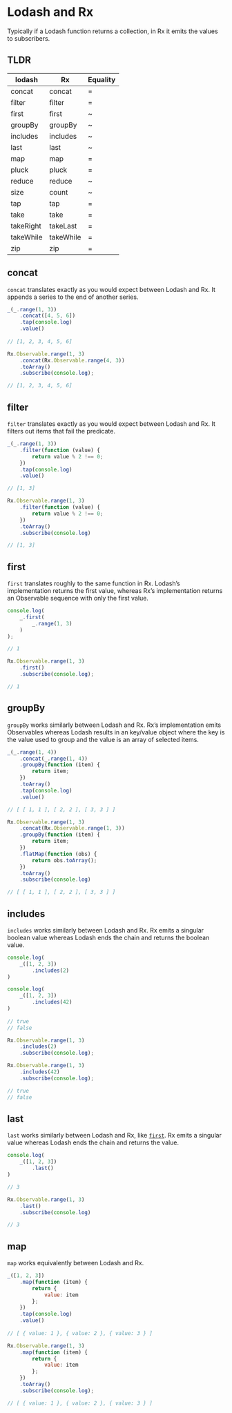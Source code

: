 # Lodash and Rx

Typically if a Lodash function returns a collection, in Rx it emits the values to subscribers.

## TLDR

lodash      | Rx       | Equality
------------|----------|---------
concat      | concat   | =
filter      | filter   | =
first       | first    | ~
groupBy     | groupBy  | ~
includes    | includes | ~
last        | last     | ~
map         | map      | =
pluck       | pluck    | =
reduce      | reduce   | ~
size        | count    | ~
tap         | tap      | =
take        | take     | =
takeRight   | takeLast | =
takeWhile   | takeWhile| =
zip         | zip      | =

## concat

`concat` translates exactly as you would expect between Lodash and Rx. It appends a series to the end of another series.

```js
_(_.range(1, 3))
    .concat([4, 5, 6])
    .tap(console.log)
    .value()
    
// [1, 2, 3, 4, 5, 6]

Rx.Observable.range(1, 3)
    .concat(Rx.Observable.range(4, 3))
    .toArray()
    .subscribe(console.log);

// [1, 2, 3, 4, 5, 6]
```

## filter

`filter` translates exactly as you would expect between Lodash and Rx. It filters out items that fail the predicate.

```js
_(_.range(1, 3))
    .filter(function (value) {
        return value % 2 !== 0;
    })
    .tap(console.log)
    .value()

// [1, 3]

Rx.Observable.range(1, 3)
    .filter(function (value) {
        return value % 2 !== 0;
    })
    .toArray()
    .subscribe(console.log)

// [1, 3]
```

## first

`first` translates roughly to the same function in Rx. Lodash’s implementation returns the first value, whereas Rx’s implementation returns an Observable sequence with only the first value.

```js
console.log(
    _.first(
        _.range(1, 3)
    )
);

// 1

Rx.Observable.range(1, 3)
    .first()
    .subscribe(console.log);

// 1
```

## groupBy

`groupBy` works similarly between Lodash and Rx. Rx’s implementation emits Observables whereas Lodash results in an key/value object where the key is the value used to group and the value is an array of selected items.

```js
_(_.range(1, 4))
    .concat(_.range(1, 4))
    .groupBy(function (item) {
        return item;
    })
    .toArray()
    .tap(console.log)
    .value()

// [ [ 1, 1 ], [ 2, 2 ], [ 3, 3 ] ]

Rx.Observable.range(1, 3)
    .concat(Rx.Observable.range(1, 3))
    .groupBy(function (item) {
        return item;
    })
    .flatMap(function (obs) {
        return obs.toArray();
    })
    .toArray()
    .subscribe(console.log)

// [ [ 1, 1 ], [ 2, 2 ], [ 3, 3 ] ]
```

## includes

`includes` works similarly between Lodash and Rx. Rx emits a singular boolean value whereas Lodash ends the chain and returns the boolean value.

```js
console.log(
    _([1, 2, 3])
        .includes(2)
)

console.log(
    _([1, 2, 3])
        .includes(42)
)
    
// true
// false

Rx.Observable.range(1, 3)
    .includes(2)
    .subscribe(console.log);

Rx.Observable.range(1, 3)
    .includes(42)
    .subscribe(console.log);

// true
// false
```

## last

`last` works similarly between Lodash and Rx, like [`first`](#first). Rx emits a singular value whereas Lodash ends the chain and returns the value.

```js
console.log(
    _([1, 2, 3])
        .last()
)

// 3

Rx.Observable.range(1, 3)
    .last()
    .subscribe(console.log)

// 3
```

## map

`map` works equivalently between Lodash and Rx.

```js
_([1, 2, 3])
    .map(function (item) {
        return {
            value: item
        };
    })
    .tap(console.log)
    .value()
    
// [ { value: 1 }, { value: 2 }, { value: 3 } ]

Rx.Observable.range(1, 3)
    .map(function (item) {
        return {
            value: item
        };
    })
    .toArray()
    .subscribe(console.log);

// [ { value: 1 }, { value: 2 }, { value: 3 } ]
```
